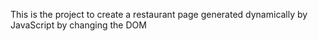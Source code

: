 This is the project to create a restaurant page generated dynamically by JavaScript by changing the DOM